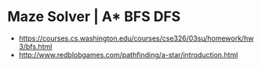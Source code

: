 # Maze Solver | A* BFS DFS

- https://courses.cs.washington.edu/courses/cse326/03su/homework/hw3/bfs.html
- http://www.redblobgames.com/pathfinding/a-star/introduction.html